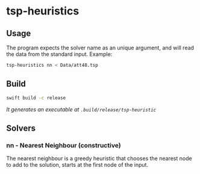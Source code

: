 # tsp-heuristics

## Usage
The program expects the solver name as an unique argument, and will read the data from the standard input.
Example:
```sh
tsp-heuristics nn < Data/att48.tsp
```

## Build
```sh
swift build -c release
```
*It generates an executable at `.build/release/tsp-heuristic`*

## Solvers
### nn - Nearest Neighbour (constructive)
The nearest neighbour is a greedy heuristic that chooses the nearest node to add to the solution, starts at the first node of the input.
